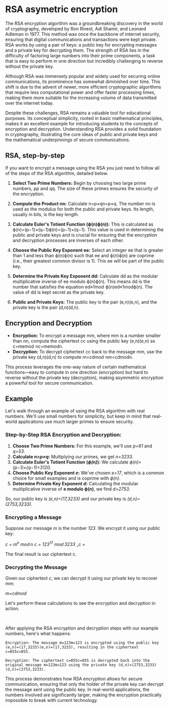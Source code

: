 # RSA asymetric encryption

The RSA encryption algorithm was a groundbreaking discovery in the world of cryptography, developed by Ron Rivest, Adi Shamir, and Leonard Adleman in 1977. This method was once the backbone of internet security, ensuring that digital communications and transactions were kept private. RSA works by using a pair of keys: a public key for encrypting messages and a private key for decrypting them. The strength of RSA lies in the difficulty of factoring large numbers into their prime components, a task that is easy to perform in one direction but incredibly challenging to reverse without the private key.

Although RSA was immensely popular and widely used for securing online communications, its prominence has somewhat diminished over time. This shift is due to the advent of newer, more efficient cryptographic algorithms that require less computational power and offer faster processing times, making them more suitable for the increasing volume of data transmitted over the internet today.

Despite these challenges, RSA remains a valuable tool for educational purposes. Its conceptual simplicity, rooted in basic mathematical principles, makes it an excellent example for introducing students to the concepts of encryption and decryption. Understanding RSA provides a solid foundation in cryptography, illustrating the core ideas of public and private keys and the mathematical underpinnings of secure communications.

## RSA, step-by-step

If you want to encrypt a message using the RSA you just need to follow all of the steps of the RSA algorithm, detailed below.

1. **Select Two Prime Numbers:** Begin by choosing two large prime numbers, pp and qq. The size of these primes ensures the security of the encryption.

2. **Compute the Product nn:** Calculate n=p×qn=p×q. The number nn is used as the modulus for both the public and private keys. Its length, usually in bits, is the key length.
3. **Calculate Euler's Totient Function (ϕ(n)ϕ(n)):** This is calculated as ϕ(n)=(p−1)×(q−1)ϕ(n)=(p−1)×(q−1). This value is used in determining the public and private keys and is crucial for ensuring that the encryption and decryption processes are inverses of each other.
4. **Choose the Public Key Exponent ee:** Select an integer ee that is greater than 1 and less than ϕ(n)ϕ(n) such that ee and ϕ(n)ϕ(n) are coprime (i.e., their greatest common divisor is 1). This ee will be part of the public key.
5. **Determine the Private Key Exponent dd:** Calculate dd as the modular multiplicative inverse of ee modulo ϕ(n)ϕ(n). This means dd is the number that satisfies the equation ed≡1mod  ϕ(n)ed≡1modϕ(n). The value of dd is kept secret as the private key.
6. **Public and Private Keys:** The public key is the pair (e,n)(e,n), and the private key is the pair (d,n)(d,n).

## Encryption and Decryption

* **Encryption:** To encrypt a message mm, where mm is a number smaller than nn, compute the ciphertext cc using the public key (e,n)(e,n) as c=memod  nc=memodn.
* **Decryption:** To decrypt ciphertext cc back to the message mm, use the private key (d,n)(d,n) to compute m=cdmod  nm=cdmodn.

This process leverages the one-way nature of certain mathematical functions—easy to compute in one direction (encryption) but hard to reverse without the private key (decryption), making asymmetric encryption a powerful tool for secure communication.

## Example 

Let's walk through an example of using the RSA algorithm with real numbers. We'll use small numbers for simplicity, but keep in mind that real-world applications use much larger primes to ensure security.

### Step-by-Step RSA Encryption and Decryption:

1. **Choose Two Prime Numbers:** For this example, we'll use _p=61_ and _q=53_.
2. **Calculate _n=p×q_:** Multiplying our primes, we get _n=3233_.
3. **Calculate Euler's Totient Function (_ϕ(n)_):** We calculate _ϕ(n)=(p−1)×(q−1)=3120_.
4. **Choose Public Key Exponent _e_:** We've chosen _e=17_, which is a common choice for small examples and is coprime with _ϕ(n)_.
5. **Determine Private Key Exponent _d_:** Calculating the modular multiplicative inverse of **e modulo ϕ(n)**, we find _d=2753_.

So, our public key is _(e,n)=(17,3233)_ and our private key is _(d,n)=(2753,3233)_.

### Encrypting a Message

Suppose our message _m_ is the number _123_. We encrypt it using our public key:

_c = m<sup>e</sup> mod n_
_c = 123<sup>17</sup> mod 3233_
_c = 

The final result is our ciphertext c.

### Decrypting the Message

Given our ciphertext _c_, we can decrypt it using our private key to recover mm:

_m=cdmod_

Let's perform these calculations to see the encryption and decryption in action. ​

​

After applying the RSA encryption and decryption steps with our example numbers, here's what happens:

    Encryption: The message m=123m=123 is encrypted using the public key (e,n)=(17,3233)(e,n)=(17,3233), resulting in the ciphertext c=855c=855.

    Decryption: The ciphertext c=855c=855 is decrypted back into the original message m=123m=123 using the private key (d,n)=(2753,3233)(d,n)=(2753,3233).

This process demonstrates how RSA encryption allows for secure communication, ensuring that only the holder of the private key can decrypt the message sent using the public key. In real-world applications, the numbers involved are significantly larger, making the encryption practically impossible to break with current technology.
